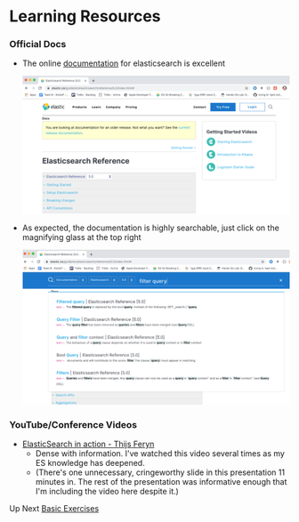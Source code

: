 # Learning Resources

### Official Docs

 - The online [documentation](https://www.elastic.co/guide/en/elasticsearch/reference/5.0/index.html) for elasticsearch is excellent

    ![elasticsearch documentation homepage with magnifying class on upper right to open search bar](../images/es_documentation.gif)

  - As expected, the documentation is highly searchable, just click on the magnifying glass at the top right

    ![elasticsearch blue searchbar with relevant results just below](../images/es_documentation_searchbar.gif)

### YouTube/Conference Videos

  - [ElasticSearch in action - Thijs Feryn](https://www.youtube.com/watch?v=oPObRc8tHgQ)
    - Dense with information.  I've watched this video several times as my ES knowledge has deepened.
    - (There's one unnecessary, cringeworthy slide in this presentation 11 minutes in.  The rest of the presentation was informative enough that I'm including the video here despite it.)

Up Next [Basic Exercises](../README.md#basic-exercises)

